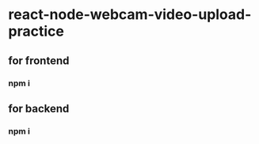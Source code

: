 # react-node-webcam-video-upload-practice

## for frontend 
### npm i <frontend-folder>


## for backend 
### npm i <backend-folder>
